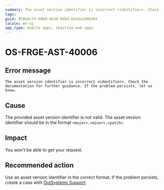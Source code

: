 ```yaml
---
summary: The asset version identifier is incorrect <identifier>. Check the documentation for further guidance. If the problem persists, let us know.
tags:
guid: 970e4c74-04b9-4b3d-9ebd-bb1da1d0636d
locale: en-us
app_type: mobile apps, reactive web apps
---
```


# OS-FRGE-AST-40006

## Error message

`The asset version identifier is incorrect <identifier>. Check the documentation for further guidance. If the problem persists, let us know.`

## Cause

The provided asset version identifier is not valid. The asset version identifier should be in the format `<major>.<minor>.<patch>`.

## Impact

You won't be able to get your request.

## Recommended action

Use an asset version identifier in the correct format.
If the problem persists, create a case with [OutSystems Support](https://www.outsystems.com/support/portal/open-support-case?ErrorCode=OS-FRGE-AST-40006).
